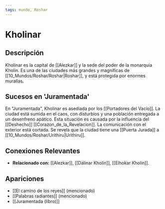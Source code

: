 ```yaml
---
tags: mundo, Roshar
---
```


# Kholinar

## Descripción
Kholinar es la capital de [[Alezkar]] y la sede del poder de la monarquía Kholin. Es una de las ciudades más grandes y magníficas de [[10_Mundos/Roshar/Roshar|Roshar]], y está protegida por enormes murallas.

## Sucesos en 'Juramentada'
En "Juramentada", Kholinar es asediada por los [[Portadores del Vacío]]. La ciudad está sumida en el caos, con disturbios y una población entregada a un desenfreno apático. Esta situación es causada por la influencia del [[Deshecho]] [[Corazon_de_la_Revelacion]]. La comunicación con el exterior está cortada. Se revela que la ciudad tiene una [[Puerta Jurada]] a [[10_Mundos/Roshar/Urithiru|Urithiru]].

## Conexiones Relevantes
* **Relacionado con:** [[Alezkar]], [[Dalinar Kholin]], [[Elhokar Kholin]].

## Apariciones
* [[El camino de los reyes]] (mencionado)
* [[Palabras radiantes]] (mencionado)
* [[Juramentada (libro)]]
